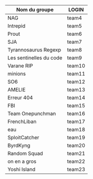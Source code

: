 Nom du groupe | LOGIN
------------- | -------------
NAG | team4
Intrepid | team5
Prout | team6
SJA | team7
Tyrannosaurus Regexp | team8
Les sentinelles du code | team9
Varane RIP | team10
minions | team11
SO6 | team12
AMELIE | team13
Erreur 404 | team14
FBI | team15
Team Onepunchman | team16
FrenchLiban | team17
eau | team18
SploitCatcher | team19
ByrdKyng | team20
Random Squad | team21
on en a gros | team22
Yoshi Island | team23
